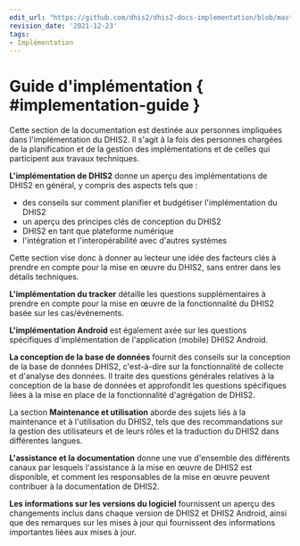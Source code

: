 ```yaml
---
edit_url: "https://github.com/dhis2/dhis2-docs-implementation/blob/master/content/index.md"
revision_date: '2021-12-23'
tags:
- Implémentation
---
```


# Guide d'implémentation { #implementation-guide } 
Cette section de la documentation est destinée aux personnes impliquées dans l'implémentation du DHIS2. Il s'agit à la fois des personnes chargées de la planification et de la gestion des implémentations et de celles qui participent aux travaux techniques.

**L'implémentation de DHIS2** donne un aperçu des implémentations de DHIS2 en général, y compris des aspects tels que :

- des conseils sur comment planifier et budgétiser l'implémentation du DHIS2
- un aperçu des principes clés de conception du DHIS2
- DHIS2 en tant que plateforme numérique
- l'intégration et l'interopérabilité avec d'autres systèmes

Cette section vise donc à donner au lecteur une idée des facteurs clés à prendre en compte pour la mise en œuvre du DHIS2, sans entrer dans les détails techniques.

**L'implémentation du tracker** détaille les questions supplémentaires à prendre en compte pour la mise en œuvre de la fonctionnalité du DHIS2 basée sur les cas/événements.

**L'implémentation Android** est également axée sur les questions spécifiques d'implémentation de l'application (mobile) DHIS2 Android.

**La conception de la base de données** fournit des conseils sur la conception de la base de données DHIS2, c'est-à-dire sur la fonctionnalité de collecte et d'analyse des données. Il traite des questions générales relatives à la conception de la base de données et approfondit les questions spécifiques liées à la mise en place de la fonctionnalité d'agrégation de DHIS2.

La section **Maintenance et utilisation** aborde des sujets liés à la maintenance et à l'utilisation du DHIS2, tels que des recommandations sur la gestion des utilisateurs et de leurs rôles et la traduction du DHIS2 dans différentes langues.

**L'assistance et la documentation** donne une vue d'ensemble des différents canaux par lesquels l'assistance à la mise en œuvre de DHIS2 est disponible, et comment les responsables de la mise en œuvre peuvent contribuer à la documentation de DHIS2.

**Les informations sur les versions du logiciel** fournissent un aperçu des changements inclus dans chaque version de DHIS2 et DHIS2 Android, ainsi que des remarques sur les mises à jour qui fournissent des informations importantes liées aux mises à jour.

